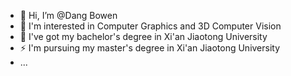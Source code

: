 - 👋 Hi, I’m @Dang Bowen
- 👀 I'm interested in Computer Graphics and 3D Computer Vision
- 🌱 I've got my bachelor's degree in Xi'an Jiaotong University
- ⚡ I'm pursuing my master's degree in Xi'an Jiaotong University
- ...

<!---
DangBowen-Bell/DangBowen-Bell is a ✨ special ✨ repository because its `README.md` (this file) appears on your GitHub profile.
You can click the Preview link to take a look at your changes.
--->

